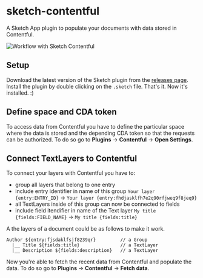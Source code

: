 # sketch-contentful
A Sketch App plugin to populate your documents with data stored in Contentful.

![Workflow with Sketch Contentful](./sketch-contentful.gif)

## Setup

Download the latest version of the Sketch plugin from the [releases page](https://github.com/stefanjudis/sketch-contentful/releases). Install the plugin by double clicking on the `.sketch` file.
That's it. Now it's installed. :)

## Define space and CDA token

To access data from Contentful you have to define the particular space where the data is stored and the depending CDA token so that the requests can be authorized. To do so go to **Plugins** -> **Contentful** -> **Open Settings**.

## Connect TextLayers to Contentful

To connect your layers with Contentful you have to:

- group all layers that belong to one entry
- include entry identifier in name of this group `Your layer {entry:ENTRY_ID}` -> `Your layer {entry:fhdjasklfh7e2q90rfjweq9f8jeq9}`
- all TextLayers inside of this group can now be connected to fields
- include field itendifier in name of the Text layer `My title {fields:FIELD_NAME}` -> `My title {fields:title}`

A the layers of a document could be as follows to make it work.

```
Author ${entry:fjsdaklfsjf8239qr}         // a Group
  |__ Title ${fields:title}               // a TextLayer
  |__ Description ${fields:description}   // a TextLayer
```

Now you're able to fetch the recent data from Contentful and populate the data. To do so go to **Plugins** -> **Contentful** -> **Fetch data**.

